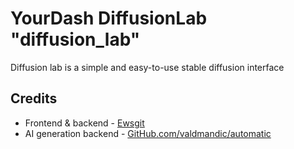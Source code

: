 # YourDash DiffusionLab "diffusion_lab"
Diffusion lab is a simple and easy-to-use stable diffusion interface

## Credits

- Frontend & backend - [Ewsgit](https://github.com/ewsgit)
- AI generation backend - [GitHub.com/valdmandic/automatic](https://github.com/vladmandic/automatic)
